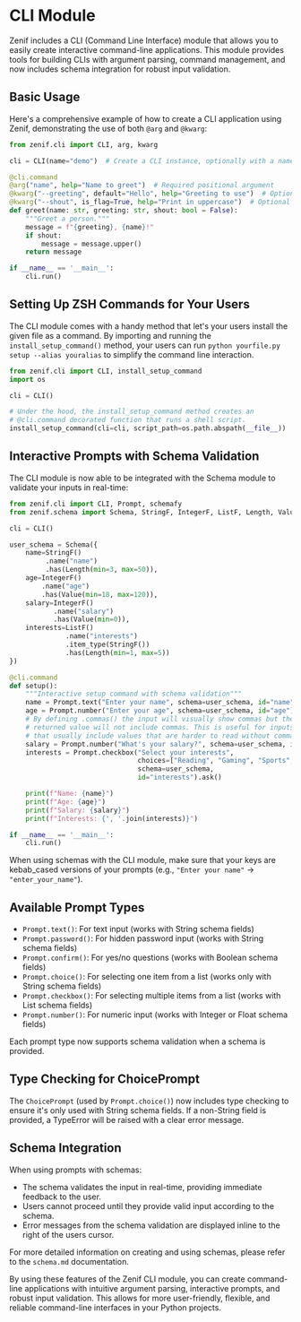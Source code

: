 # CLI Module

Zenif includes a CLI (Command Line Interface) module that allows you to easily create interactive command-line applications. This module provides tools for building CLIs with argument parsing, command management, and now includes schema integration for robust input validation.

## Basic Usage

Here's a comprehensive example of how to create a CLI application using Zenif, demonstrating the use of both `@arg` and `@kwarg`:

```python
from zenif.cli import CLI, arg, kwarg

cli = CLI(name="demo")  # Create a CLI instance, optionally with a name

@cli.command
@arg("name", help="Name to greet")  # Required positional argument
@kwarg("--greeting", default="Hello", help="Greeting to use")  # Optional option with default
@kwarg("--shout", is_flag=True, help="Print in uppercase")  # Optional flag
def greet(name: str, greeting: str, shout: bool = False):
    """Greet a person."""
    message = f"{greeting}, {name}!"
    if shout:
        message = message.upper()
    return message

if __name__ == '__main__':
    cli.run()
```

## Setting Up ZSH Commands for Your Users

The CLI module comes with a handy method that let's your users install the given file as a command. By importing and running the `install_setup_command()` method, your users can run `python yourfile.py setup --alias youralias` to simplify the command line interaction.

```python
from zenif.cli import CLI, install_setup_command
import os

cli = CLI()

# Under the hood, the install_setup_command method creates an
# @cli.command decorated function that runs a shell script.
install_setup_command(cli=cli, script_path=os.path.abspath(__file__))
```

## Interactive Prompts with Schema Validation

The CLI module is now able to be integrated with the Schema module to validate your inputs in real-time:

```python
from zenif.cli import CLI, Prompt, schemafy
from zenif.schema import Schema, StringF, IntegerF, ListF, Length, Value

cli = CLI()

user_schema = Schema({
    name=StringF()
         .name("name")
         .has(Length(min=3, max=50)),
    age=IntegerF()
        .name("age")
        .has(Value(min=18, max=120)),
    salary=IntegerF()
           .name("salary")
           .has(Value(min=0)),
    interests=ListF()
              .name("interests")
              .item_type(StringF())
              .has(Length(min=1, max=5))
})

@cli.command
def setup():
    """Interactive setup command with schema validation"""
    name = Prompt.text("Enter your name", schema=user_schema, id="name").ask()
    age = Prompt.number("Enter your age", schema=user_schema, id="age").ask()
    # By defining .commas() the input will visually show commas but the
    # returned value will not include commas. This is useful for inputs
    # that usually include values that are harder to read without commas.
    salary = Prompt.number("What's your salary?", schema=user_schema, id="salary").commas().ask()
    interests = Prompt.checkbox("Select your interests",
                                choices=["Reading", "Gaming", "Sports", "Cooking", "Travel"],
                                schema=user_schema,
                                id="interests").ask()

    print(f"Name: {name}")
    print(f"Age: {age}")
    print(f"Salary: {salary}")
    print(f"Interests: {', '.join(interests)}")

if __name__ == '__main__':
    cli.run()
```

When using schemas with the CLI module, make sure that your keys are kebab_cased versions of your prompts (e.g., `"Enter your name"` -> `"enter_your_name"`).

## Available Prompt Types

- `Prompt.text()`: For text input (works with String schema fields)
- `Prompt.password()`: For hidden password input (works with String schema fields)
- `Prompt.confirm()`: For yes/no questions (works with Boolean schema fields)
- `Prompt.choice()`: For selecting one item from a list (works only with String schema fields)
- `Prompt.checkbox()`: For selecting multiple items from a list (works with List schema fields)
- `Prompt.number()`: For numeric input (works with Integer or Float schema fields)

Each prompt type now supports schema validation when a schema is provided.

## Type Checking for ChoicePrompt

The `ChoicePrompt` (used by `Prompt.choice()`) now includes type checking to ensure it's only used with String schema fields. If a non-String field is provided, a TypeError will be raised with a clear error message.

## Schema Integration

When using prompts with schemas:

- The schema validates the input in real-time, providing immediate feedback to the user.
- Users cannot proceed until they provide valid input according to the schema.
- Error messages from the schema validation are displayed inline to the right of the users cursor.

For more detailed information on creating and using schemas, please refer to the `schema.md` documentation.

By using these features of the Zenif CLI module, you can create command-line applications with intuitive argument parsing, interactive prompts, and robust input validation. This allows for more user-friendly, flexible, and reliable command-line interfaces in your Python projects.
